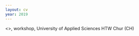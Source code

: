 ```yaml
---
layout: cv
year: 2019
---
```


<<Visualise The Invisible>>, workshop, University of Applied Sciences HTW Chur (CH)






